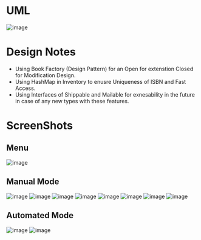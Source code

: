 # UML
![image](https://github.com/user-attachments/assets/adf813e4-610e-4ec4-82bc-d52e4d7e16ed)

# Design Notes
- Using Book Factory (Design Pattern) for an Open for extenstion Closed for Modification Design.
- Using HashMap in Inventory to enusre Uniqueness of ISBN and Fast Access.
- Using Interfaces of Shippable and Mailable for exnesability in the future in case of any new types with these features.


# ScreenShots
## Menu
![image](https://github.com/user-attachments/assets/d1a4500c-9312-4b6d-b4b2-2779db384eff)


## Manual Mode

![image](https://github.com/user-attachments/assets/92c1c2b6-c12c-4315-b95b-366c426ae778)
![image](https://github.com/user-attachments/assets/3cfd5f7a-1a20-46e2-a781-dbea5e6a10af)
![image](https://github.com/user-attachments/assets/ff70c06e-3d65-4964-83a0-62ad02c722e1)
![image](https://github.com/user-attachments/assets/4228d274-1cce-4d5a-87bb-c3e798d7850b)
![image](https://github.com/user-attachments/assets/a69757ea-9842-4b81-a67c-449723f4708c)
![image](https://github.com/user-attachments/assets/eb9d6b6e-9a02-40b6-b39e-0398cba29ee9)
![image](https://github.com/user-attachments/assets/570b2cc5-0cf6-4555-ad9b-2d4ec2f8d200)
![image](https://github.com/user-attachments/assets/c91dec9e-3884-4e4c-b51c-5fb19c9fe9e9)


## Automated Mode

![image](https://github.com/user-attachments/assets/8f731ab1-578c-4bdd-b5b9-b3678a7d9e1c)
![image](https://github.com/user-attachments/assets/9b9975fb-27ea-4150-9c0d-2d081a52f2e7)



